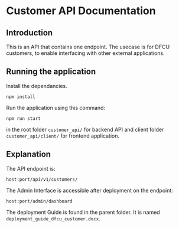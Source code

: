 # Customer API Documentation

## Introduction

This is an API that contains one endpoint.
The usecase is for DFCU customers, to enable interfacing with other external applications.

## Running the application

Install the dependancies.

`npm install`

Run the application using this command:

`npm run start`

in the root folder `customer_api/` for backend API and client folder `customer_api/client/` for frontend application.

## Explanation

The API endpoint is:

```
host:port/api/v1/customers/
```

The Admin Interface is accessible after deployment on the endpoint:

```
host:port/admin/dashboard
```

The deployment Guide is found in the parent folder. It is named `deployment_guide_dfcu_customer.docx`.

